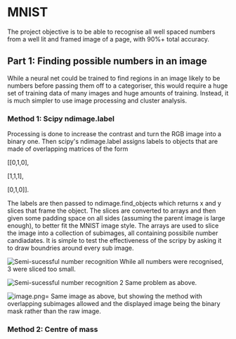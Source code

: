# MNIST
The project objective is to be able to recognise all well spaced numbers from a well lit and framed image of a page, with 90%+ total accuracy.


## Part 1: Finding possible numbers in an image
While a neural net could be trained to find regions in an image likely to be numbers before passing them off to a categoriser, this would require a huge set of training data of many images and huge amounts of training. Instead, it is much simpler to use image processing and cluster analysis. 
### Method 1: Scipy ndimage.label
Processing is done to increase the contrast and turn the RGB image into a binary one. Then scipy's ndimage.label assigns labels to objects that are made of overlapping matrices of the form

[[0,1,0],

 [1,1,1],
 
 [0,1,0]].
 
The labels are then passed to ndimage.find_objects which returns x and y slices that frame the object. The slices are converted to arrays and then given some padding space on all sides (assuming the parent image is large enough), to better fit the MNIST image style. The arrays are used to slice the image into a collection of subimages, all containing possibile number candiadates. It is simple to test the effectiveness of the scripy by asking it to draw boundries around every sub image. 

![Semi-sucessful number recognition](https://i.postimg.cc/SsJBwTj1/numbers-Found.png)
While all numbers were recognised, 3 were sliced too small. 

![Semi-sucessful number recognition 2](https://i.postimg.cc/902BGz3P/image.png)
Same problem as above.

![image.png](https://i.postimg.cc/gk8nC4Z0/image.png)=
Same image as above, but showing the method with overlapping subimages allowed and the displayed image being the binary mask rather than the raw image. 

### Method 2: Centre of mass
